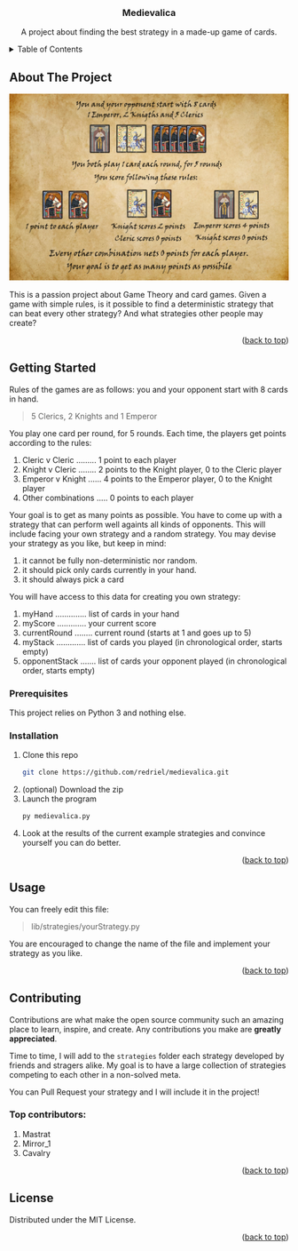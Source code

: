 <!-- Improved compatibility of back to top link: See: https://github.com/othneildrew/Best-README-Template/pull/73 -->
<a id="readme-top"></a>



<!-- PROJECT LOGO -->
<br />
<div align="center">

  <h3 align="center">Medievalica</h3>

  <p align="center">
    A project about finding the best strategy in a made-up game of cards.
  </p>
</div>



<!-- TABLE OF CONTENTS -->
<details>
  <summary>Table of Contents</summary>
  <ol>
    <li>
      <a href="#about-the-project">About The Project</a>
    </li>
    <li>
      <a href="#getting-started">Getting Started</a>
      <ul>
        <li><a href="#prerequisites">Prerequisites</a></li>
        <li><a href="#installation">Installation</a></li>
      </ul>
    </li>
    <li><a href="#usage">Usage</a></li>
    <li><a href="#contributing">Contributing</a></li>
    <li><a href="#license">License</a></li>
  </ol>
</details>



<!-- ABOUT THE PROJECT -->
## About The Project
<a href="https://github.com/redriel/medievalica">
    <img src="images/rules.png" alt="Rules">
</a>

This is a passion project about Game Theory and card games.
Given a game with simple rules, is it possible to find a deterministic strategy that can beat every other strategy?
And what strategies other people may create?

<p align="right">(<a href="#readme-top">back to top</a>)</p>

<!-- GETTING STARTED -->
## Getting Started

Rules of the games are as follows: you and your opponent start with 8 cards in hand.

> 5 Clerics, 2 Knights and 1 Emperor

You play one card per round, for 5 rounds.
Each time, the players get points according to the rules:

 1. Cleric v Cleric ......... 1 point to each player
 2. Knight v Cleric ........ 2 points to the Knight player, 0 to the Cleric player
 3. Emperor v Knight ...... 4 points to the Emperor player, 0 to the Knight player
 4. Other combinations ..... 0 points to each player

Your goal is to get as many points as possible. You have to come up with a strategy that can perform well againts all kinds of opponents.
This will include facing your own strategy and a random strategy. You may devise your strategy as you like, but keep in mind:

 1. it cannot be fully non-deterministic nor random.
 2. it should pick only cards currently in your hand.
 3. it should always pick a card

You will have access to this data for creating you own strategy:

1. myHand .............. list of cards in your hand
2. myScore ............. your current score
3. currentRound ........ current round (starts at 1 and goes up to 5)
4. myStack ............. list of cards you played (in chronological order, starts empty)
5. opponentStack ....... list of cards your opponent played (in chronological order, starts empty)

### Prerequisites

This project relies on Python 3 and nothing else.

### Installation

1. Clone this repo
   ```sh
   git clone https://github.com/redriel/medievalica.git
   ```
2. (optional) Download the zip
3. Launch the program
   ```sh
   py medievalica.py
   ```
4. Look at the results of the current example strategies and convince yourself you can do better.

<p align="right">(<a href="#readme-top">back to top</a>)</p>


<!-- USAGE EXAMPLES -->
## Usage

You can freely edit this file:

> lib/strategies/yourStrategy.py

You are encouraged to change the name of the file and implement your strategy as you like.

<p align="right">(<a href="#readme-top">back to top</a>)</p>


<!-- CONTRIBUTING -->
## Contributing

Contributions are what make the open source community such an amazing place to learn, inspire, and create. Any contributions you make are **greatly appreciated**.

Time to time, I will add to the `strategies` folder each strategy developed by friends and stragers alike. My goal is to have a large collection of strategies competing to each other in a non-solved meta.

You can Pull Request your strategy and I will include it in the project!

### Top contributors:

 1. Mastrat
 2. Mirror_1
 3. Cavalry

<p align="right">(<a href="#readme-top">back to top</a>)</p>



<!-- LICENSE -->
## License

Distributed under the MIT License.

<p align="right">(<a href="#readme-top">back to top</a>)</p>